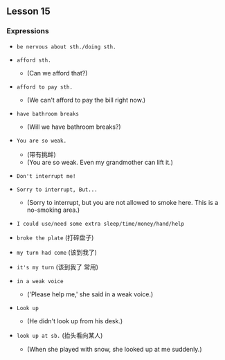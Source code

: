 ## Lesson 15

### Expressions

- `be nervous about sth./doing sth.`

- `afford sth.`
  - (Can we afford that?)

- `afford to pay sth.`
  - (We can't afford to pay the bill right now.)

- `have bathroom breaks`
  - (Will we have bathroom breaks?)

- `You are so weak.`
  - (带有挑衅)
  - (You are so weak. Even my grandmother can lift it.)

- `Don't interrupt me!`

- `Sorry to interrupt, But...`
  - (Sorry to interrupt, but you are not allowed to smoke here. This is a no-smoking area.)

- `I could use/need some extra sleep/time/money/hand/help`

- `broke the plate` (打碎盘子)

- `my turn had come` (该到我了)

- `it's my turn` (该到我了 常用)

- `in a weak voice`
  - ('Please help me,' she said in a weak voice.)

- `Look up`
  - (He didn't look up from his desk.)

- `look up at sb.` (抬头看向某人)
  - (When she played with snow, she looked up at me suddenly.)